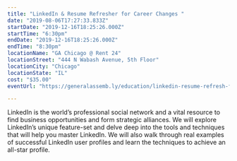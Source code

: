 ```yaml
---
title: "LinkedIn & Resume Refresher for Career Changes "
date: "2019-08-06T17:27:33.833Z"
startDate: "2019-12-16T18:25:26.000Z"
startTime: "6:30pm"
endDate: "2019-12-16T18:25:26.000Z"
endTime: "8:30pm"
locationName: "GA Chicago @ Rent 24"
locationStreet: "444 N Wabash Avenue, 5th Floor"
locationCity: "Chicago"
locationState: "IL"
cost: "$35.00"
eventUrl: "https://generalassemb.ly/education/linkedin-resume-refresh-for-career-changers/chicago/85669"

---
```


LinkedIn is the world’s professional social network and a vital resource to find business opportunities and form strategic alliances. We will explore LinkedIn’s unique feature-set and delve deep into the tools and techniques that will help you master LinkedIn. We will also walk through real examples of successful LinkedIn user profiles and learn the techniques to achieve an all-star profile.

